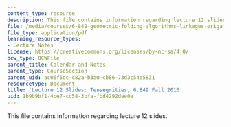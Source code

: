 ```yaml
---
content_type: resource
description: This file contains information regarding lecture 12 slides.
file: /media/courses/6-849-geometric-folding-algorithms-linkages-origami-polyhedra-fall-2012/1b9b9bf14ce7cc583bfafbd4292dee0a_MIT6_849F12_slidesL12.pdf
file_type: application/pdf
learning_resource_types:
- Lecture Notes
license: https://creativecommons.org/licenses/by-nc-sa/4.0/
ocw_type: OCWFile
parent_title: Calendar and Notes
parent_type: CourseSection
parent_uid: ac06f5dc-c82a-b3a0-cb86-73d3c54d5831
resourcetype: Document
title: 'Lecture 12 Slides: Tensegrities, 6.849 Fall 2010'
uid: 1b9b9bf1-4ce7-cc58-3bfa-fbd4292dee0a
---
```

This file contains information regarding lecture 12 slides.